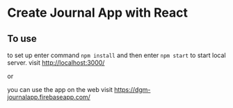 # Create Journal App with React

## To use

to set up enter command `npm install`
and then enter `npm start` to start local server.
visit <http://localhost:3000/>

or

you can use the app on the web
visit <https://dgm-journalapp.firebaseapp.com/>